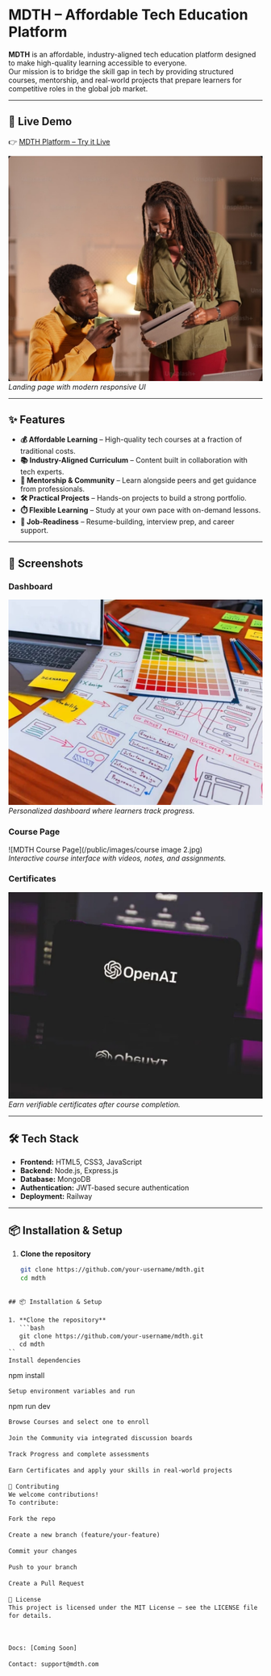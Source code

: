 # MDTH – Affordable Tech Education Platform

**MDTH** is an affordable, industry-aligned tech education platform designed to make high-quality learning accessible to everyone.  
Our mission is to bridge the skill gap in tech by providing structured courses, mentorship, and real-world projects that prepare learners for competitive roles in the global job market.

---

## 🚀 Live Demo  
👉 [MDTH Platform – Try it Live](https://mdth.onrender.com/)  

![MDTH Landing Page](/public/images/blog%20img%201.jpg)  
*Landing page with modern responsive UI*

---

## ✨ Features

- **💰 Affordable Learning** – High-quality tech courses at a fraction of traditional costs.  
- **📚 Industry-Aligned Curriculum** – Content built in collaboration with tech experts.  
- **🤝 Mentorship & Community** – Learn alongside peers and get guidance from professionals.  
- **🛠️ Practical Projects** – Hands-on projects to build a strong portfolio.  
- **⏱️ Flexible Learning** – Study at your own pace with on-demand lessons.  
- **🎯 Job-Readiness** – Resume-building, interview prep, and career support.  

---

## 📸 Screenshots

### Dashboard  
![MDTH Dashboard](/public/courses%20img/uiux%20image%20.jpg)  
*Personalized dashboard where learners track progress.*

### Course Page  
![MDTH Course Page](/public/images/course image 2.jpg)  
*Interactive course interface with videos, notes, and assignments.*

### Certificates  
![MDTH Certificate](/public/courses%20img/ai%20image%20.jpg)  
*Earn verifiable certificates after course completion.*

---

## 🛠️ Tech Stack

- **Frontend:** HTML5, CSS3, JavaScript  
- **Backend:** Node.js, Express.js  
- **Database:** MongoDB  
- **Authentication:** JWT-based secure authentication  
- **Deployment:** Railway  

---

## 📦 Installation & Setup

1. **Clone the repository**
   ```bash
   git clone https://github.com/your-username/mdth.git
   cd mdth
```

## 📦 Installation & Setup

1. **Clone the repository**
   ```bash
   git clone https://github.com/your-username/mdth.git
   cd mdth
``
Install dependencies

```
npm install
```
Setup environment variables and run 
```
npm run dev
```
Browse Courses and select one to enroll

Join the Community via integrated discussion boards

Track Progress and complete assessments

Earn Certificates and apply your skills in real-world projects

🤝 Contributing
We welcome contributions!
To contribute:

Fork the repo

Create a new branch (feature/your-feature)

Commit your changes

Push to your branch

Create a Pull Request

📜 License
This project is licensed under the MIT License – see the LICENSE file for details.



Docs: [Coming Soon]

Contact: support@mdth.com


